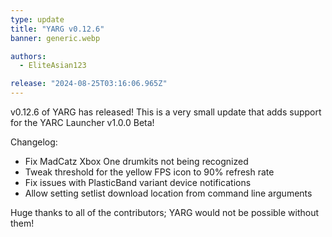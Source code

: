 ```yaml
---
type: update
title: "YARG v0.12.6"
banner: generic.webp

authors:
  - EliteAsian123

release: "2024-08-25T03:16:06.965Z"
---
```


v0.12.6 of YARG has released! This is a very small update that adds support for the YARC Launcher v1.0.0 Beta!

Changelog:

* Fix MadCatz Xbox One drumkits not being recognized
* Tweak threshold for the yellow FPS icon to 90% refresh rate
* Fix issues with PlasticBand variant device notifications
* Allow setting setlist download location from command line arguments

Huge thanks to all of the contributors; YARG would not be possible without them!

